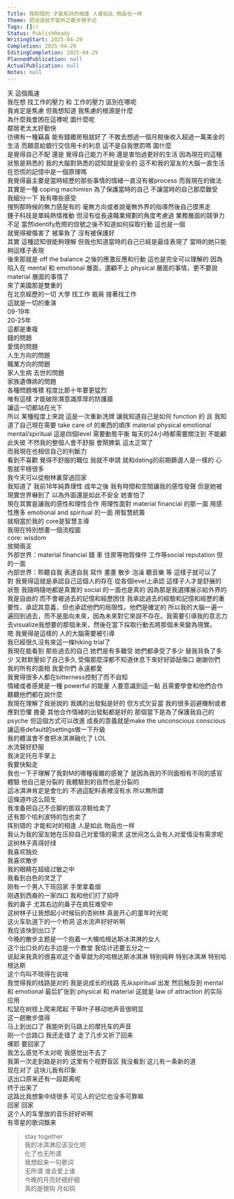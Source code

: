 ```yaml
---
Title: 挥别错的 才能和对的相逢 人是如此 物品也一样
Theme: 把话说给宇宙听之散步随手记
Tags: []()
Status: PublishReady
WritingStart: 2025-04-29
Completion: 2025-04-29
EditingCompletion: 2025-04-29
PlannedPublication: null
ActualPublication: null
Notes: null
---    
```

天 這個風速     
我在想 找工作的壓力 和 工作的壓力 區別在哪呢  
我肯定是焦慮 但我想知道 我焦慮的根源是什麼    
為什麼我會困在這裡呢 圖什麼呢    
鄰居老太太好勤快    
彷彿有一種竊喜 能有錢繳房租就好了 不敢去想過一個月稅後收入超過一萬美金的生活 而願意給銀行交信用卡的利息 這不是自我懲罰嗎 圖什麼    
是覺得自己不配 還是 覺得自己能力不夠 還是害怕過更好的生活 因為現在的這種狀態是熟悉的 我的大腦對熟悉的認知就是安全的 這不和我的室友的大腦一直生活在恐慌的記憶中是一個原理嗎     
我覺得最主要是當時經歷的那些事情的情緒一直沒有被process 而我現在的做法其實是一種 coping machimisn 為了保護當時的自己 不讓當時的自己那麼難受     
我細分一下 我有哪些感受    
搜狗那時候的無力感是有的 毫無方向或者說毫無外界的指導然後自己摸黑走  
錘子科技是單純熱情推動 但沒有從長遠職業規劃的角度考慮過 業務層面的競爭力不足 當然identify危險的信號之後不知道如何採取行動 這也是一個  
就覺得被傷害了 被辜負了 沒有被保護好  
其實 這種認知很能夠理解 但我也知道當時的自己已經是最佳表現了 當時的她只能夠這樣子表現  
後來那就是 off the balance 之後的應激反應和行動 這也是完全可以理解的 因為陷入在 mental 和 emotional 層面，還顧不上 physical 層面的事情，更不要說 material 層面的事情了  
來了美國那是雙重的    
在北京經歷的一切 大學 找工作 裁員 接著找工作  
這就是一切的重演  
09-19年  
20-25年  
這都是重複  
錢的問題  
愛情的問題  
人生方向的問題  
職業方向的問題  
家人生病 去世的問題  
家族遺傳病的問題  
各種問題堆積 程度比那十年要更猛烈  
唯有這樣 才能破除潛意識厚厚的防護牆  
讓這一切都站在光下    
所以 某種程度上來說 這是一次重新洗牌 讓我知道自己是如何 function 的 且 我知道了自己現在需要 take care of 的東西的順序 material physical emotional mental/spiritual 這是四個level 需要動態平衡 每天的24小時都需要關注到 不能顧此失彼 不然我的整個人會不舒服 會鬧脾氣 這太正常了    
而我現在也相信自己的判斷力  
看到不喜歡 覺得不舒服的職位 我就不申請 就和dating的前期篩選人是一樣的 心態就平穩很多    
我今天可以從樹林裏穿過回家    
我知道了 我前18年純靠理性 成年之後 我有時間和空間讓我的感性發聲 但是她被現實世界嚇到了 以為外面還是如此不安全 她害怕了    
現在其實是讓我的感性和理性合作 用理性面對 material financial 的那一面 用感性應多 emotional and spiritual 的一面 用智慧統籌  
就相當於我的 core是智慧主導  
我現在特別想畫一個流程圖  
core: wisdom  
放開兩支  
外部世界：material financial 錢 車 住房等物質條件 工作等social reputation 但的一面  
內部世界：聆聽自我 表達自我 寫作 畫畫 散步 泡澡 聽音樂 等 這樣子就可以了    
對 我覺得這就是承認自己這個人的存在 從各個level上承認 這樣子人才是舒展的狀態 我隨時隨地都是真實的 social 的一面也是真的 因為那是我選擇展示給外界的 我是自由的 而不會被過去的記憶和經歷困住 我承認過去的經驗和記憶和經歷的重要性，承認其意義，但也承認他們的局限性。他們是確定的 所以我的大腦一遍一遍回到過去，而不是面向未來，因為未來對它來說不存在。我需要引導我的意志力去visualize我想要的那個未來，然後在當下採取行動去將那個未來變為現實。    
嗯 我覺得是這樣的 人的大腦需要被引導    
我已經很久沒有來這一條hiking trial了    
我現在能看到 那些過去的自己 她們是有多難受 她們都承受了多少 替我背負了多少 又默默壓抑了自己多久 受傷那麼深都不知道休息下來好好舔舐傷口 謝謝你們 我的所有的面相 我愛你們 永遠都愛    
我覺得很多人都在bitterness控制了而不自知  
情緒或者感覺是一種 powerful 的能量 人要意識到這一點 且需要學會和他們合作 聽聽他們都在說什麼    
我現在理解了我爸說的 我媽的出發點是好的 但方式欠妥當 我的很多迴避機制或者應對恐懼 擔憂 其他合作情緒的出發點都是好的 那個當下是為了保護我自己的psyche 但這個方式可以改進 成長的意義就是make the unconscious conscious 讓這些default的settings做一下升級    
我的體溫會不會把冰淇淋融化了 LOL    
水流聲好舒服    
我決定托在手掌上    
我要快點走    
我也一下子理解了我對M的哪種複雜的感覺了 是因為我的不同面相有不同的感官體驗 他自己是分裂的 我體驗到的自然也是分裂的    
這冰淇淋肯定是會化的 不過這配料表裡沒有水 所以無所謂    
這條道咋这么陌生    
我准备把自己不合脚的那双凉鞋给卖了  
还有那个哈利波特的包也卖了    
挥别错的 才能和对的相逢 人是如此 物品也一样    
我认为我的室友她在压抑自己对爱情的需求 这世间怎么会有人对爱情没有需求呢    
这树林子真得好绿  
我喜欢独处  
我喜欢散步    
我的眼睛在超级过敏之中    
我看到白色的灵芝了    
刚有一个男人下班回家 手里拿着烟    
刚遇到西裔的一家四口 我和他们打了招呼     
我的鼻子 尤其右边的鼻子在疯狂难受中    
这树林子让我想起小时候玩的杏树林 真是开心的童年时光呢    
这火车轨道下的一个桥洞 这水流声好好听啊     
我应该快到出口了    
今晚的散步主题是一个抱着一大桶哈根达斯冰淇淋的女人  
这个出口处的右手边是一个教堂 我估计还要五分之一    
说起来我真的很喜欢这个香草就为的哈根达斯冰淇淋 特别纯粹 特别冰淇淋 特别哈根达斯    
这个鸟叫不晓得在说啥    
我觉得我的线路是对的 我是说成长的线路 先从spiritual 出发 然后触及到 mental 和 emotional 最后扩张到 physical 和 material 这就是 law of attraction 的实际应用    
松鼠在树枝上爬来爬起 干草叶子移动地声音很明显    
这一趟散步值得  
马上到出口了 我能听到马路上的摩托车的声音    
刚一个岔路口 我还走错了 走了几步又折了回来     
噢耶 要回家了    
我怎么感觉不太对呢 我感觉出不去了    
我第一次走到路是对的 这里有个视野盲区 我没看到 这儿有一条新的道     
现在对了 这块儿我有印象    
这出口原来还有一段距离呢    
终于出来了    
这路比我想象中绕很多 可见人的记忆也没多可靠嘛    
回家 回家    
这个人的车里放的音乐好好听啊  
有零星的歌词飘来     
> stay together     
我的冰淇淋应该没化吧  
化了也无所谓  
我想起来一句歌词    
> 无所谓 谁会爱上谁    
今晚的月亮好细好细  
真的是银钩 月如钩    

